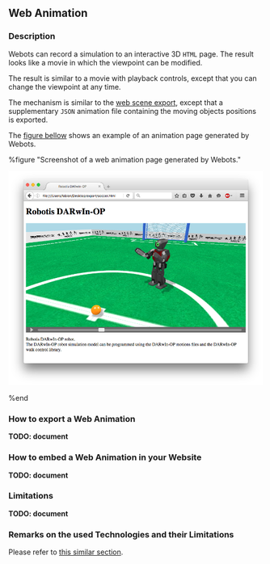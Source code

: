 ## Web Animation

### Description

Webots can record a simulation to an interactive 3D `HTML` page.
The result looks like a movie in which the viewpoint can be modified.

The result is similar to a movie with playback controls, except that
you can change the viewpoint at any time.

The mechanism is similar to the [web scene export](web-scene.md),
except that a supplementary `JSON` animation file containing the moving objects positions is exported.

The [figure bellow](#screenshot-of-a-web-animation-page-generated-by-webots)
shows an example of an animation page generated by Webots.


%figure "Screenshot of a web animation page generated by Webots."

![screenshot-web-animation.png](images/screenshot-web-animation.png)

%end


### How to export a Web Animation

**TODO: document**


### How to embed a Web Animation in your Website

**TODO: document**


### Limitations

**TODO: document**


### Remarks on the used Technologies and their Limitations

Please refer to [this similar section](web-scene.md#remarks-on-the-used-technologies-and-their-limitations).

